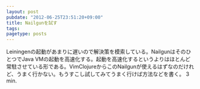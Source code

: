 ```yaml
---
layout: post
pubdate: "2012-06-25T23:51:20+09:00"
title: Nailgunを試す
tags: 
pagetype: posts
---
```

Leiningenの起動があまりに遅いので解決策を模索している。NailgunはそのひとつでJava VMの起動を高速化する。起動を高速化するというよりはほとんど常駐させている形である。VimClojureからこのNailgunが使えるはずなのだけれど、うまく行かない。もうすこし試してみてうまく行けば方法などを書く。
3 min.

